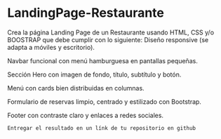 # LandingPage-Restaurante
Crea la página Landing Page de un Restaurante usando HTML, CSS y/o BOOSTRAP que debe cumplir con lo siguiente:
Diseño responsive (se adapta a móviles y escritorio).

Navbar funcional con menú hamburguesa en pantallas pequeñas.

Sección Hero con imagen de fondo, título, subtítulo y botón.

Menú con cards bien distribuidas en columnas.

Formulario de reservas limpio, centrado y estilizado con Bootstrap.

Footer con contraste claro y enlaces a redes sociales.

    Entregar el resultado en un línk de tu repositorio en github
